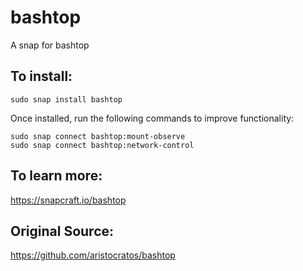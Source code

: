# bashtop
A snap for bashtop


## To install:
`sudo snap install bashtop`


Once installed, run the following commands to improve functionality:

```
sudo snap connect bashtop:mount-observe
sudo snap connect bashtop:network-control
```

## To learn more:

https://snapcraft.io/bashtop 

## Original Source:

https://github.com/aristocratos/bashtop 
